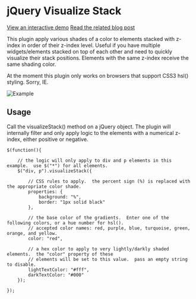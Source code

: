 # jQuery Visualize Stack

[View an interactive demo](http://www.erichynds.com/examples/jquery-visualize-stack/)
[Read the related blog post](http://www.erichynds.com/jquery/visualizing-your-z-index-stacks-with-jquery/)

This plugin apply various shades of a color to elements stacked with z-index in order of their z-index level.  Useful if you have multiple
widgets/elements stacked on top of each other and need to quickly visualize their stack positions.  Elements with the same z-index receive
the same shading color.

At the moment this plugin only works on browsers that support CSS3 hsl() styling.  Sorry, IE.

![Example](http://dl.dropbox.com/u/102001/web/visualize_stack.png)

## Usage

Call the visualizeStack() method on a jQuery object.  The plugin will internally filter and only apply logic to the elements with a numerical z-index, either positive or negative.

	$(function(){
		
		// the logic will only apply to div and p elements in this example.  use $("*") for all elements.
		$("div, p").visualizeStack({
	
			// CSS rules to apply.  the percent sign (%) is replaced with the appropriate color shade.
			properties: {
				background: "%",
				border: "1px solid black"
			},
		
			// the base color of the gradients.  Enter one of the following colors, or a hue number for hsl().
			// accepted color names: red, purple, blue, turquoise, green, orange, and yellow.
			color: "red",
		
			// a hex color to apply to very lightly/darkly shaded elements.  the "color" property of these
			// elements will be set to this value.  pass an empty string to disable.
			lightTextColor: "#fff",
			darkTextColor: "#000"
		});
	
	});
	
